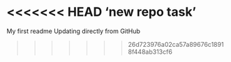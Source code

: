 <<<<<<< HEAD
‘new repo task’
=======
My first readme
Updating directly from GitHub
>>>>>>> 26d723976a02ca57a89676c18918f448ab313cf6
